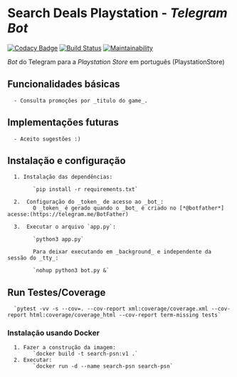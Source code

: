 # Search Deals Playstation - _Telegram Bot_

[![Codacy Badge](https://api.codacy.com/project/badge/Grade/99dd3531239e4be980fc271c23429312)](https://app.codacy.com/app/thiagormagalhaes/search-deals-playstation-telegram-bot?utm_source=github.com&utm_medium=referral&utm_content=thiagormagalhaes/search-deals-playstation-telegram-bot&utm_campaign=Badge_Grade_Dashboard)
[![Build Status](https://travis-ci.org/thiagormagalhaes/search-deals-playstation-telegram-bot.svg?branch=master)](https://travis-ci.org/thiagormagalhaes/search-deals-playstation-telegram-bot)
[![Maintainability](https://api.codeclimate.com/v1/badges/a3850ce887c38eaac7da/maintainability)](https://codeclimate.com/github/thiagormagalhaes/search-deals-playstation-telegram-bot/maintainability)

_Bot_ do Telegram para a _Playstation Store_ em português (PlaystationStore)

## Funcionalidades básicas

      - Consulta promoções por _titulo do game_.

## Implementações futuras

      - Aceito sugestões :)

## Instalação e configuração

      1. Instalação das dependências:

            `pip install -r requirements.txt`

      2.  Configuração do _token_ de acesso ao _bot_:
            O _token_ é gerado quando o _bot_ é criado no [*@botfather*] acesse:(https://telegram.me/BotFather)

      3.  Executar o arquivo `app.py`:

            `python3 app.py`

            Para deixar executando em _background_ e independente da sessão do _tty_:

            `nohup python3 bot.py &`

## Run Testes/Coverage

      `pytest -vv -s --cov=. --cov-report xml:coverage/coverage.xml --cov-report html:coverage/coverage_html --cov-report term-missing tests`

### Instalação usando Docker

      1. Fazer a construção da imagem:
            `docker build -t search-psn:v1 .`
      2. Executar:
            `docker run -d --name search-psn search-psn`